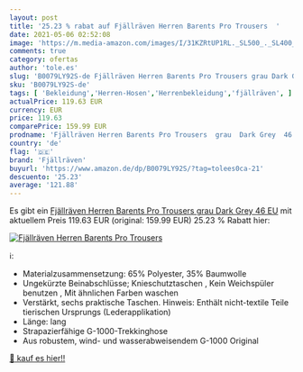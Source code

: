 ```yaml
---
layout: post
title: '25.23 % rabat auf Fjällräven Herren Barents Pro Trousers  '
date: 2021-05-06 02:52:08
image: 'https://m.media-amazon.com/images/I/31KZRtUP1RL._SL500_._SL400_.jpg'
comments: true
category: ofertas
author: 'tole.es'
slug: 'B0079LY92S-de Fjällräven Herren Barents Pro Trousers grau Dark Grey 46 EU'
sku: 'B0079LY92S-de'
tags: [ 'Bekleidung','Herren-Hosen','Herrenbekleidung','fjällräven', ]
actualPrice: 119.63 EUR
currency: EUR
price: 119.63
comparePrice: 159.99 EUR
prodname: 'Fjällräven Herren Barents Pro Trousers  grau  Dark Grey  46 EU'
country: 'de'
flag: '🇩🇪'
brand: 'Fjällräven'
buyurl: 'https://www.amazon.de/dp/B0079LY92S/?tag=tolees0ca-21'
descuento: '25.23'
average: '121.88'
---
```


Es gibt ein [Fjällräven Herren Barents Pro Trousers  grau  Dark Grey  46 EU](https://www.amazon.de/dp/B0079LY92S/?tag=tolees0ca-21) mit aktuellem Preis 119.63 EUR (original: 159.99 EUR) 25.23 % Rabatt hier:

[![Fjällräven Herren Barents Pro Trousers  ](https://m.media-amazon.com/images/I/31KZRtUP1RL._SL500_._SL400_.jpg)](https://www.amazon.de/dp/B0079LY92S/?tag=tolees0ca-21)

ℹ️:

- Materialzusammensetzung: 65% Polyester, 35% Baumwolle
- Ungekürzte Beinabschlüsse; Knieschutztaschen , Kein Weichspüler benutzen , Mit ähnlichen Farben waschen
- Verstärkt, sechs praktische Taschen. Hinweis: Enthält nicht-textile Teile tierischen Ursprungs (Lederapplikation)
- Länge: lang
- Strapazierfähige G-1000-Trekkinghose
- Aus robustem, wind- und wasserabweisendem G-1000 Original

[🛒 kauf es hier!!](https://www.amazon.de/dp/B0079LY92S/?tag=tolees0ca-21)

